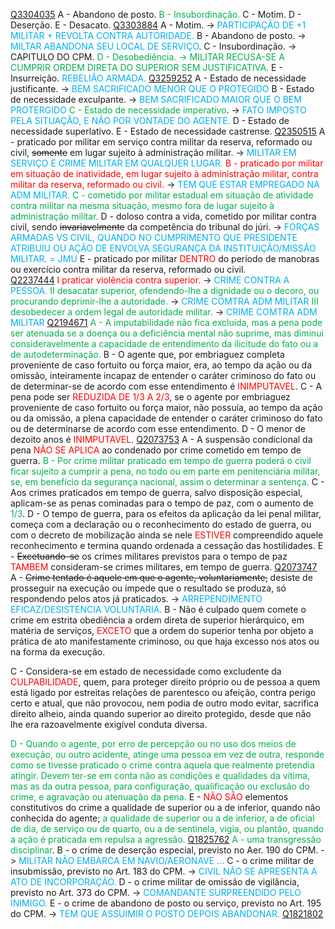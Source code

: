 [Q3304035](https://www.qconcursos.com/questoes-militares/questoes/a93ad577-1b)
A - Abandono de posto.
<span style="color:rgb(0, 176, 80)">B - Insubordinação.</span>
C - Motim.
D - Deserção.
E - Desacato.
[Q3303884](https://www.qconcursos.com/questoes-militares/questoes/c8ce0cea-1b)
A - Motim. -> <span style="color:rgb(0, 176, 240)">PARTICIPAÇÃO DE +1 MILITAR + REVOLTA CONTRA AUTORIDADE.</span>
B - Abandono de posto. -> <span style="color:rgb(0, 176, 240)">MILTAR ABANDONA SEU LOCAL DE SERVIÇO</span>.
C - Insubordinação. -> CAPITULO DO CPM.
<span style="color:rgb(0, 176, 80)">D - Desobediência. -> MILITAR RECUSA-SE A CUMPRIR ORDEM DIRETA DO SUPERIOR SEM JUSTIFICATIVA.</span>
E - Insurreição. <span style="color:rgb(0, 176, 240)">REBELIÃO ARMADA.</span> 
[Q3259252](https://www.qconcursos.com/questoes-militares/questoes/86665334-09)
A - Estado de necessidade justificante. -> <span style="color:rgb(0, 176, 240)">BEM SACRIFICADO MENOR QUE O PROTEGIDO</span>
B - Estado de necessidade exculpante. -><span style="color:rgb(0, 176, 240)"> BEM SACRIFICADO MAIOR QUE O BEM PROTERGIDO</span>
<span style="color:rgb(0, 176, 80)">C - Estado de necessidade imperativo</span>.  -> <span style="color:rgb(0, 176, 240)">FATO IMPOSTO PELA SITUAÇÃO, E NÃO POR VONTADE DO AGENTE.</span>
D - Estado de necessidade superlativo. 
E - Estado de necessidade castrense.
[Q2350515](https://www.qconcursos.com/questoes-militares/questoes/34b8a29d-b9)
A - praticado por militar em serviço contra militar da reserva, reformado ou civil, ~~somente~~ em lugar sujeito à administração militar.  -><span style="color:rgb(0, 176, 240)"> MILITAR EM SERVIÇO E CRIME MILITAR EM QUALQUER LUGAR. </span>
<span style="color:rgb(255, 0, 0)">B - praticado por militar em situação de inatividade, em lugar sujeito à administração militar, contra militar da reserva, reformado ou civil. </span>-> <span style="color:rgb(0, 176, 240)">TEM QUE ESTAR EMPREGADO NA ADM MILITAR.</span>
<span style="color:rgb(0, 176, 80)">C - cometido por militar estadual em situação de atividade contra militar na mesma situação, mesmo fora de lugar sujeito à administração militar. </span>
D - doloso contra a vida, cometido por militar contra civil, sendo ~~invariavelmente~~ da competência do tribunal do júri. -> <span style="color:rgb(0, 176, 240)">FORÇAS ARMADAS VS CIVIL, QUANDO NO CUMPRIMENTO QUE PRESIDENTE ATRIBUIU OU AÇÃO DE ENVOLVA SEGURANÇA DA INSTITUIÇÃO/MISSÃO MILITAR. = JMU</span>
E - praticado por militar <span style="color:rgb(255, 0, 0)">DENTRO</span> do período de manobras ou exercício contra militar da reserva, reformado ou civil.  
[Q2237444](https://www.qconcursos.com/questoes-militares/questoes/e7d97bbd-3a)
<span style="color:rgb(255, 0, 0)">I praticar violência contra superior.</span> -> <span style="color:rgb(0, 176, 240)">CRIME CONTRA A PESSOA.</span>
<span style="color:rgb(0, 176, 80)">II desacatar superior, ofendendo-lhe a dignidade ou o decoro, ou procurando deprimir-lhe a autoridade.</span> -> <span style="color:rgb(0, 176, 240)">CRIME COMTRA ADM MILITAR </span>
<span style="color:rgb(0, 176, 80)">III desobedecer a ordem legal de autoridade militar.</span> -> <span style="color:rgb(0, 176, 240)">CRIME COMTRA ADM MILITAR </span> 
[Q2194671](https://www.qconcursos.com/questoes-militares/questoes/33a49b06-0e)
<span style="color:rgb(0, 176, 80)">A - A imputabilidade não fica excluída, mas a pena pode ser atenuada se a doença ou a deficiência mental não suprime, mas diminui consideravelmente a capacidade de entendimento da ilicitude do fato ou a de autodeterminação.</span>
B - O agente que, por embriaguez completa proveniente de caso fortuito ou força maior, era, ao tempo da ação ou da omissão, inteiramente incapaz de entender o caráter criminoso do fato ou de determinar-se de acordo com esse entendimento é <span style="color:rgb(255, 0, 0)">INIMPUTAVEL</span>. 
C - A pena pode ser <span style="color:rgb(255, 0, 0)">REDUZIDA DE 1/3 A 2/3</span>, se o agente por embriaguez proveniente de caso fortuito ou força maior, não possuía, ao tempo da ação ou da omissão, a plena capacidade de entender o caráter criminoso do fato ou de determinarse de acordo com esse entendimento. 
D - O menor de dezoito anos é <span style="color:rgb(255, 0, 0)">INIMPUTAVEL.</span> 
[Q2073753](https://www.qconcursos.com/questoes-militares/questoes/067a342c-ae)
A - A suspensão condicional da pena <span style="color:rgb(255, 0, 0)">NÃO SE APLICA</span> ao condenado por crime cometido em tempo de guerra.
<span style="color:rgb(0, 176, 80)">B - Por crime militar praticado em tempo de guerra poderá o civil ficar sujeito a cumprir a pena, no todo ou em parte em penitenciária militar, se, em benefício da segurança nacional, assim o determinar a sentença.</span>
C - Aos crimes praticados em tempo de guerra, salvo disposição especial, aplicam-se as penas cominadas para o tempo de paz, com o aumento de <span style="color:rgb(0, 176, 80)">1/3</span>.
D - O tempo de guerra, para os efeitos da aplicação da lei penal militar, começa com a declaração ou o reconhecimento do estado de guerra, ou com o decreto de mobilização ainda se nele <span style="color:rgb(255, 0, 0)">ESTIVER</span> compreendido aquele reconhecimento e termina quando ordenada a cessação das hostilidades.
E - ~~Excetuando-se~~ os crimes militares previstos para o tempo de paz <span style="color:rgb(255, 0, 0)">TAMBEM</span> consideram-se crimes militares, em tempo de guerra.
[Q2073747](https://www.qconcursos.com/questoes-militares/questoes/066d751d-ae)
A - ~~Crime tentado é aquele em que o agente, voluntariamente,~~ desiste de prosseguir na execução ou impede que o resultado se produza, só respondendo pelos atos já praticados. -> <span style="color:rgb(0, 176, 240)">ARREPENDIMENTO EFICAZ/DESISTENCIA VOLUNTARIA.</span>
B - Não é culpado quem comete o crime em estrita obediência a ordem direta de superior hierárquico, em matéria de serviços, <span style="color:rgb(255, 0, 0)">EXCETO</span> que a ordem do superior tenha por objeto a prática de ato manifestamente criminoso, ou que haja excesso nos atos ou na forma da execução.

C - Considera-se em estado de necessidade como excludente da <span style="color:rgb(255, 0, 0)">CULPABILIDADE</span>, quem, para proteger direito próprio ou de pessoa a quem está ligado por estreitas relações de parentesco ou afeição, contra perigo certo e atual, que não provocou, nem podia de outro modo evitar, sacrifica direito alheio, ainda quando superior ao direito protegido, desde que não lhe era razoavelmente exigível conduta diversa.

<span style="color:rgb(0, 176, 80)">D - Quando o agente, por erro de percepção ou no uso dos meios de execução, ou outro acidente, atinge uma pessoa em vez de outra, responde como se tivesse praticado o crime contra aquela que realmente pretendia atingir. Devem ter-se em conta não as condições e qualidades da vítima, mas as da outra pessoa, para configuração, qualificação ou exclusão do crime, e agravação ou atenuação da pena.
</span>
E - <span style="color:rgb(255, 0, 0)">NÃO SÃO</span> elementos constitutivos do crime a qualidade de superior ou a de inferior, quando não conhecida do agente; <span style="color:rgb(0, 176, 80)">a qualidade de superior ou a de inferior, a de oficial de dia, de serviço ou de quarto, ou a de sentinela, vigia, ou plantão, quando a ação é praticada em repulsa a agressão.</span> 
[Q1825762](https://www.qconcursos.com/questoes-militares/questoes/e9c0fbe2-26)
<span style="color:rgb(0, 176, 80)">A - uma transgressão disciplinar</span>.
B - o crime de deserção especial, previsto no Aer. 190 do CPM. -> <span style="color:rgb(0, 176, 240)">MILITAR NÃO EMBARCA EM NAVIO/AERONAVE ...</span>
C - o crime militar de insubmissão, previsto no Art. 183 do CPM. -> <span style="color:rgb(0, 176, 240)">CIVIL NÃO SE APRESENTA A ATO DE INCORPORAÇÃO.</span>
D - o crime militar de omissão de vigilância, previsto no Art. 373 do CPM. -> <span style="color:rgb(0, 176, 240)">COMANDANTE SURPREENDIDO PELO INIMIGO.</span>
E - o crime de abandono de posto ou serviço, previsto no Art. 195 do CPM. -> <span style="color:rgb(0, 176, 240)">TEM QUE ASSUIMIR O POSTO DEPOIS ABANDONAR.</span> 
[Q1821802](https://www.qconcursos.com/questoes-militares/questoes/1a48b7d9-1e)
